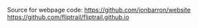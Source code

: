 Source for webpage code: 
https://github.com/jonbarron/website 
https://github.com/fliptrail/fliptrail.github.io